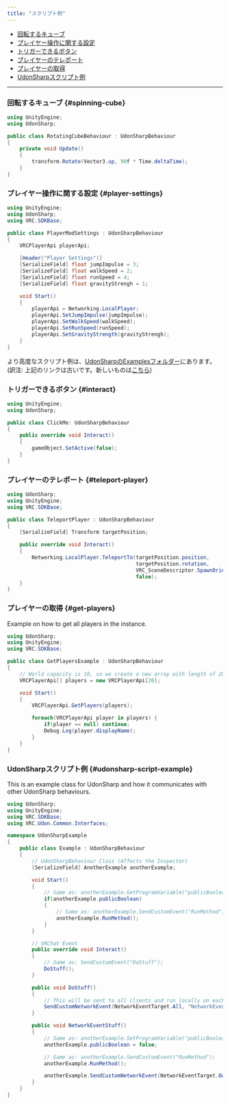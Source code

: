```yaml
---
title: "スクリプト例"
---
```



* [回転するキューブ](#spinning-cube)
* [プレイヤー操作に関する設定](#player-settings)
* [トリガーできるボタン](#interact)
* [プレイヤーのテレポート](#teleport-player)
* [プレイヤーの取得](#get-players)
* [UdonSharpスクリプト例](#udonsharp-script-example)


---

### 回転するキューブ {#spinning-cube}
```cs
using UnityEngine;
using UdonSharp;

public class RotatingCubeBehaviour : UdonSharpBehaviour
{
    private void Update()
    {
        transform.Rotate(Vector3.up, 90f * Time.deltaTime);
    }
}
```

### プレイヤー操作に関する設定 {#player-settings}
```cs
using UnityEngine;
using UdonSharp;
using VRC.SDKBase;

public class PlayerModSettings : UdonSharpBehaviour
{
    VRCPlayerApi playerApi;

    [Header("Player Settings")]
    [SerializeField] float jumpImpulse = 3;
    [SerializeField] float walkSpeed = 2;
    [SerializeField] float runSpeed = 4;
    [SerializeField] float gravityStrengh = 1;

    void Start()
    {
        playerApi = Networking.LocalPlayer;
        playerApi.SetJumpImpulse(jumpImpulse);
        playerApi.SetWalkSpeed(walkSpeed);
        playerApi.SetRunSpeed(runSpeed);
        playerApi.SetGravityStrength(gravityStrengh);
    }
}
```
より高度なスクリプト例は、[UdonSharpのExamplesフォルダー](https://github.com/Merlin-san/UdonSharp/blob/master/Assets/UdonSharp/Examples/Utilities/PlayerModSetter.cs)にあります。  
(訳注: 上記のリンクは古いです。新しいものは[こちら](https://github.com/vrchat-community/UdonSharp/tree/master/Packages/com.vrchat.UdonSharp/Samples~))


### トリガーできるボタン {#interact}
```cs
using UnityEngine;
using UdonSharp;

public class ClickMe: UdonSharpBehaviour
{
    public override void Interact()
    {
        gameObject.SetActive(false);
    }
}
```

### プレイヤーのテレポート {#teleport-player}
```cs
using UdonSharp;
using UnityEngine;
using VRC.SDKBase;

public class TeleportPlayer : UdonSharpBehaviour
{
    [SerializeField] Transform targetPosition;

    public override void Interact()
    {
        Networking.LocalPlayer.TeleportTo(targetPosition.position, 
                                          targetPosition.rotation, 
                                          VRC_SceneDescriptor.SpawnOrientation.Default, 
                                          false);
    }
}
```

### プレイヤーの取得 {#get-players}
Example on how to get all players in the instance.
```cs
using UdonSharp;
using UnityEngine;
using VRC.SDKBase;

public class GetPlayersExample : UdonSharpBehaviour
{
    // World capacity is 10, so we create a new array with length of 20 (Hard cap)
    VRCPlayerApi[] players = new VRCPlayerApi[20];

    void Start()
    {
        VRCPlayerApi.GetPlayers(players);

        foreach(VRCPlayerApi player in players) {
            if(player == null) continue;
            Debug.Log(player.displayName);
        }
    }
}
```

### UdonSharpスクリプト例 {#udonsharp-script-example}
This is an example class for UdonSharp and how it communicates with other UdonSharp behaviours.
```cs
using UdonSharp;
using UnityEngine;
using VRC.SDKBase;
using VRC.Udon.Common.Interfaces;

namespace UdonSharpExample
{
    public class Example : UdonSharpBehaviour
    {
        // UdonSharpBehaviour Class (Affects the Inspector)
        [SerializeField] AnotherExample anotherExample;

        void Start()
        {
            // Same as: anotherExample.GetProgramVariable("publicBoolean");
            if(anotherExample.publicBoolean)
            {
                // Same as: anotherExample.SendCustomEvent("RunMethod");
                anotherExample.RunMethod();
            }
        }

        // VRChat Event
        public override void Interact()
        {
            // Same as: SendCustomEvent("DoStuff");
            DoStuff();
        }

        public void DoStuff()
        {
            // This will be sent to all clients and run locally on each one (including the one sending)
            SendCustomNetworkEvent(NetworkEventTarget.All, "NetworkEventStuff");
        }

        public void NetworkEventStuff()
        {
            // Same as: anotherExample.SetProgramVariable("publicBoolean", false);
            anotherExample.publicBoolean = false;

            // Same as: anotherExample.SendCustomEvent("RunMethod");
            anotherExample.RunMethod();

            anotherExample.SendCustomNetworkEvent(NetworkEventTarget.Owner, "DoOwnerStuff");
        }
    }
}
```